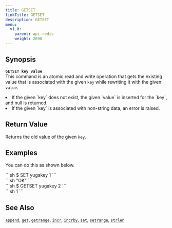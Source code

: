 ```yaml
---
title: GETSET
linkTitle: GETSET
description: GETSET
menu:
  v1.0:
    parent: api-redis
    weight: 2090
---
```


## Synopsis
<b>`GETSET key value`</b><br>
This command is an atomic read and write operation that gets the existing value that is associated with the given `key` while rewriting it with the given `value`.

<li>If the given `key` does not exist, the given `value` is inserted for the `key`, and null is returned.</li>
<li>If the given `key` is associated with non-string data, an error is raised.</li>

## Return Value
Returns the old value of the given `key`.

## Examples

You can do this as shown below.
<div class='copy separator-dollar'>
```sh
$ SET yugakey 1
```
</div>
```sh
"OK"
```
<div class='copy separator-dollar'>
```sh
$ GETSET yugakey 2
```
</div>
```sh
1
```

## See Also
[`append`](../append/), [`get`](../get/), [`getrange`](../getrange/), [`incr`](../incr/), [`incrby`](../incrby/), [`set`](../set/), [`setrange`](../setrange/), [`strlen`](../strlen/)
